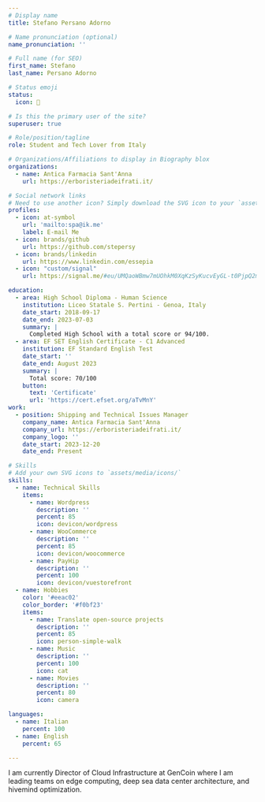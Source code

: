 ```yaml
---
# Display name
title: Stefano Persano Adorno

# Name pronunciation (optional)
name_pronunciation: ''

# Full name (for SEO)
first_name: Stefano
last_name: Persano Adorno

# Status emoji
status:
  icon: 🚀

# Is this the primary user of the site?
superuser: true

# Role/position/tagline
role: Student and Tech Lover from Italy

# Organizations/Affiliations to display in Biography blox
organizations:
  - name: Antica Farmacia Sant'Anna
    url: https://erboristeriadeifrati.it/

# Social network links
# Need to use another icon? Simply download the SVG icon to your `assets/media/icons/` folder.
profiles:
  - icon: at-symbol
    url: 'mailto:spa@ik.me'
    label: E-mail Me
  - icon: brands/github
    url: https://github.com/stepersy
  - icon: brands/linkedin
    url: https://www.linkedin.com/essepia
  - icon: "custom/signal"
    url: https://signal.me/#eu/UMQaoWBmw7mUOhkM0XqKzSyKucvEyGL-t0PjpQ2m9pU9rRsxzcRAFr89TWE3iTkj

education:
  - area: High School Diploma - Human Science
    institution: Liceo Statale S. Pertini - Genoa, Italy
    date_start: 2018-09-17
    date_end: 2023-07-03
    summary: |
      Completed High School with a total score or 94/100.
  - area: EF SET English Certificate - C1 Advanced
    institution: EF Standard English Test
    date_start: ''
    date_end: August 2023
    summary: |
      Total score: 70/100
    button:
      text: 'Certificate'
      url: 'https://cert.efset.org/aTvMnY'
work:
  - position: Shipping and Technical Issues Manager
    company_name: Antica Farmacia Sant'Anna
    company_url: https://erboristeriadeifrati.it/
    company_logo: ''
    date_start: 2023-12-20
    date_end: Present

# Skills
# Add your own SVG icons to `assets/media/icons/`
skills:
  - name: Technical Skills
    items:
      - name: Wordpress
        description: ''
        percent: 85
        icon: devicon/wordpress
      - name: WooCommerce
        description: ''
        percent: 85
        icon: devicon/woocommerce
      - name: PayHip
        description: ''
        percent: 100
        icon: devicon/vuestorefront
  - name: Hobbies
    color: '#eeac02'
    color_border: '#f0bf23'
    items:
      - name: Translate open-source projects
        description: ''
        percent: 85
        icon: person-simple-walk
      - name: Music
        description: ''
        percent: 100
        icon: cat
      - name: Movies
        description: ''
        percent: 80
        icon: camera

languages:
  - name: Italian
    percent: 100
  - name: English
    percent: 65

---
```


I am currently Director of Cloud Infrastructure at GenCoin where I am leading teams on edge computing, deep sea data center architecture, and hivemind optimization.
